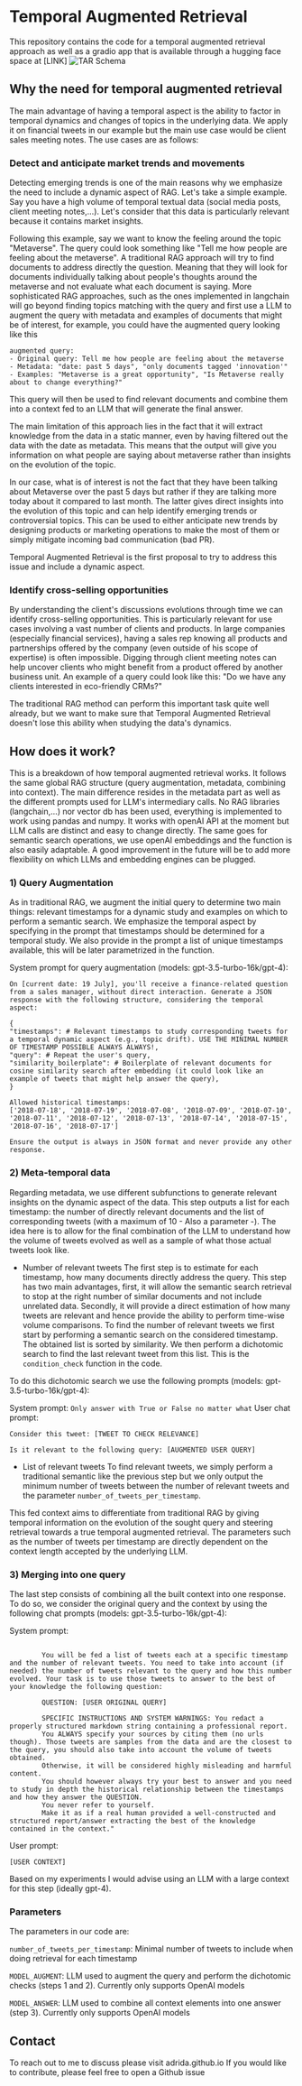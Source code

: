 # Temporal Augmented Retrieval

This repository contains the code for a temporal augmented retrieval approach as well as a gradio app that is available through a hugging face space at [LINK]
![TAR Schema](https://github.com/adrida/temporal_RAG/blob/master/assets/Schema%20Temporal%20Augmented%20Retrieval.png?raw=true) 
## Why the need for temporal augmented retrieval

The main advantage of having a temporal aspect is the ability to factor in temporal dynamics and changes of topics in the underlying data. We apply it on financial tweets in our example but the main use case would be client sales meeting notes.
The use cases are as follows:
### Detect and anticipate market trends and movements
Detecting emerging trends is one of the main reasons why we emphasize the need to include a dynamic aspect of RAG. Let's take a simple example. Say you have a high volume of temporal textual data (social media posts, client meeting notes,...). Let's consider that this data is particularly relevant because it contains market insights. 

Following this example, say we want to know the feeling around the topic "Metaverse". The query could look something like "Tell me how people are feeling about the metaverse". A traditional RAG approach will try to find documents to address directly the question. Meaning that they will look for documents individually talking about people's thoughts around the metaverse and not evaluate what each document is saying. More sophisticated RAG approaches, such as the ones implemented in langchain will go beyond finding topics matching with the query and first use a LLM to augment the query with metadata and examples of documents that might be of interest, for example, you could have the augmented query looking like this

```
augmented query:
- Original query: Tell me how people are feeling about the metaverse
- Metadata: "date: past 5 days", "only documents tagged 'innovation'"
- Examples: "Metaverse is a great opportunity", "Is Metaverse really about to change everything?"
```

This query will then be used to find relevant documents and combine them into a context fed to an LLM that will generate the final answer.

The main limitation of this approach lies in the fact that it will extract knowledge from the data in a static manner, even by having filtered out the data with the date as metadata. This means that the output will give you information on what people are saying about metaverse rather than insights on the evolution of the topic.

In our case, what is of interest is not the fact that they have been talking about Metaverse over the past 5 days but rather if they are talking more today about it compared to last month. The latter gives direct insights into the evolution of this topic and can help identify emerging trends or controversial topics. This can be used to either anticipate new trends by designing products or marketing operations to make the most of them or simply mitigate incoming bad communication (bad PR).

Temporal Augmented Retrieval is the first proposal to try to address this issue and include a dynamic aspect.

### Identify cross-selling opportunities
By understanding the client's discussions evolutions through time we can identify cross-selling opportunities. This is particularly relevant for use cases involving a vast number of clients and products. In large companies (especially financial services), having a sales rep knowing all products and partnerships offered by the company (even outside of his scope of expertise) is often impossible. Digging through client meeting notes can help uncover clients who might benefit from a product offered by another business unit. 
An example of a query could look like this: "Do we have any clients interested in eco-friendly CRMs?"

The traditional RAG method can perform this important task quite well already, but we want to make sure that Temporal Augmented Retrieval doesn't lose this ability when studying the data's dynamics.


## How does it work?
This is a breakdown of how temporal augmented retrieval works. It follows the same global RAG structure (query augmentation, metadata, combining into context). The main difference resides in the metadata part as well as the different prompts used for LLM's intermediary calls. No RAG libraries (langchain,...) nor vector db has been used, everything is implemented to work using pandas and numpy. It works with openAI API at the moment but LLM calls are distinct and easy to change directly. The same goes for semantic search operations, we use openAI embeddings and the function is also easily adaptable. A good improvement in the future will be to add more flexibility on which LLMs and embedding engines can be plugged. 

### 1) Query Augmentation

As in traditional RAG, we augment the initial query to determine two main things: relevant timestamps for a dynamic study and examples on which to perform a semantic search. We emphasize the temporal aspect by specifying in the prompt that timestamps should be determined for a temporal study. We also provide in the prompt a list of unique timestamps available, this will be later parametrized in the function.

System prompt for query augmentation (models: gpt-3.5-turbo-16k/gpt-4):
```
On [current date: 19 July], you'll receive a finance-related question from a sales manager, without direct interaction. Generate a JSON response with the following structure, considering the temporal aspect:

{
"timestamps": # Relevant timestamps to study corresponding tweets for a temporal dynamic aspect (e.g., topic drift). USE THE MINIMAL NUMBER OF TIMESTAMP POSSIBLE ALWAYS ALWAYS!,
"query": # Repeat the user's query,
"similarity_boilerplate": # Boilerplate of relevant documents for cosine similarity search after embedding (it could look like an example of tweets that might help answer the query),
}

Allowed historical timestamps:
['2018-07-18', '2018-07-19', '2018-07-08', '2018-07-09', '2018-07-10', '2018-07-11', '2018-07-12', '2018-07-13', '2018-07-14', '2018-07-15', '2018-07-16', '2018-07-17']

Ensure the output is always in JSON format and never provide any other response.
```


### 2) Meta-temporal data
Regarding metadata, we use different subfunctions to generate relevant insights on the dynamic aspect of the data. This step outputs a list for each timestamp: the number of directly relevant documents and the list of corresponding tweets (with a maximum of 10 - Also a parameter -).
The idea here is to allow for the final combination of the LLM to understand how the volume of tweets evolved as well as a sample of what those actual tweets look like.

- Number of relevant tweets
The first step is to estimate for each timestamp, how many documents directly address the query. This step has two main advantages, first, it will allow the semantic search retrieval to stop at the right number of similar documents and not include unrelated data. Secondly, it will provide a direct estimation of how many tweets are relevant and hence provide the ability to perform time-wise volume comparisons.
To find the number of relevant tweets we first start by performing a semantic search on the considered timestamp. The obtained list is sorted by similarity. We then perform a dichotomic search to find the last relevant tweet from this list. This is the `condition_check` function in the code.

To do this dichotomic search we use the following prompts (models: gpt-3.5-turbo-16k/gpt-4):

System prompt: `Only answer with True or False no matter what`
User chat prompt: 
```
Consider this tweet: [TWEET TO CHECK RELEVANCE]

Is it relevant to the following query: [AUGMENTED USER QUERY]
```

- List of relevant tweets
To find relevant tweets, we simply perform a traditional semantic like the previous step but we only output the minimum number of tweets between the number of relevant tweets and the parameter `number_of_tweets_per_timestamp`. 

This fed context aims to differentiate from traditional RAG by giving temporal information on the evolution of the sought query and steering retrieval towards a true temporal augmented retrieval. The parameters such as the number of tweets per timestamp are directly dependent on the context length accepted by the underlying LLM.

### 3) Merging into one query

The last step consists of combining all the built context into one response. To do so, we consider the original query and the context by using the following chat prompts (models: gpt-3.5-turbo-16k/gpt-4):

System prompt: 
```

        You will be fed a list of tweets each at a specific timestamp and the number of relevant tweets. You need to take into account (if needed) the number of tweets relevant to the query and how this number evolved. Your task is to use those tweets to answer to the best of your knowledge the following question:

        QUESTION: [USER ORIGINAL QUERY]

        SPECIFIC INSTRUCTIONS AND SYSTEM WARNINGS: You redact a properly structured markdown string containing a professional report.
        You ALWAYS specify your sources by citing them (no urls though). Those tweets are samples from the data and are the closest to the query, you should also take into account the volume of tweets obtained.
        Otherwise, it will be considered highly misleading and harmful content.
        You should however always try your best to answer and you need to study in depth the historical relationship between the timestamps and how they answer the QUESTION.
        You never refer to yourself.
        Make it as if a real human provided a well-constructed and structured report/answer extracting the best of the knowledge contained in the context."
```

User prompt:
```
[USER CONTEXT]
```

Based on my experiments I would advise using an LLM with a large context for this step (ideally gpt-4).

### Parameters

The parameters in our code are:

`number_of_tweets_per_timestamp`: Minimal number of tweets to include when doing retrieval for each timestamp

`MODEL_AUGMENT`: LLM used to augment the query and perform the dichotomic checks (steps 1 and 2). Currently only supports OpenAI models

`MODEL_ANSWER`: LLM used to combine all context elements into one answer (step 3). Currently only supports OpenAI models

## Contact

To reach out to me to discuss please visit adrida.github.io
If you would like to contribute, please feel free to open a Github issue
